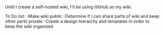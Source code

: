 Until I create a self-hosted wiki, I'll be using GitHub as my wiki.

To Do list:
  -Make wiki public
  -Determine if I can share parts of wiki and keep other parts private
  -Create a design hierarchy and templates in order to keep the wiki organized
